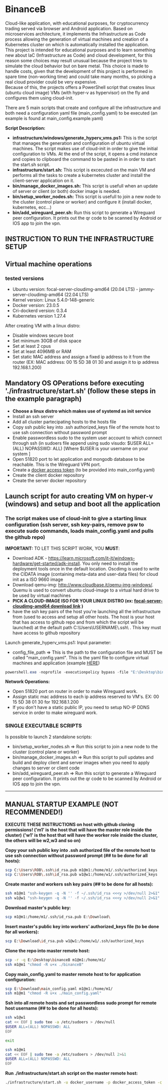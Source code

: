 # BinanceB

Cloud-like application, with educational purposes, for cryptocurrency trading served via browser and Android application. Based on microservices architecture, it implements the Infrastructure as Code process allowing the generation of virtual machines and creation of a Kubernetes cluster on which is automatically installed the application. \
This project is intended for educational purposes and to learn something new about IaC (Infrastructure as Code) and cloud development, for this reason some choices may result unusual because the project tries to simulate the cloud behavior but on bare metal. This choice is made to handle costs, given that the development of this project is performed in spare time (non-working time) and could take many months, so picking a real cloud provider could be very expensive.\
Because of this, the projects offers a PowerShell script that creates linux (ubuntu cloud image) VMs (with hyper-v as hypervisor) on the fly and configures them using cloud-init.

There are 5 main scripts that create and configure all the infrastructure and both need a configuration yaml file (main_config.yaml) to be executed (an example is found at main_config.example.yaml)

**Script Description:**

- **infrastructure/windows/generate_hyperv_vms.ps1:** This is the script that manages the generation and configuration of ubuntu virtual machines. The script makes use of cloud-init in order to give the initial configuration to VMs. At the end of the script, it opens a cmd instance and copies to clipboard the command to be pasted in in order to start the start.sh script.
- **infrastructure/start.sh:** This script is excecuted on the main VM and performs all the tasks to create a kubernetes cluster and install the client-server application on it.
- **bin/manage_docker_images.sh:** This script is usefull when an update of server or client (or both) docker image is needed.
- **bin/setup_worker_nodes.sh:** This script is usefull to join a new node to the cluster (control plane or worker) and configure it (install docker, kubernetes, ecc...)
- **bin/add_wireguard_peer.sh:** Run this script to generate a Wireguard peer configuration. It prints out the qr code to be scanned by Android or IOS app to join the vpn.

## INSTRUCTION TO RUN THE INFRASTRUCTURE SETUP

## Virtual machine operations

### tested versions

- Ubuntu version: focal-server-cloudimg-amd64 (20.04 LTS) - jammy-server-cloudimg-amd64 (22.04 LTS)
- Kernel version: Linux 5.4.0-148-generic
- Docker version: 23.0.5
- Cri-dockerd version: 0.3.4
- Kubernetes version 1.27.4

After creating VM with a linux distro:

- Disable windows secure boot
- Set minimum 30GB of disk space
- Set at least 2 cpus
- Set at least 4096MB or RAM
- Set static MAC address and assign a fixed ip address to it from the router (EX: MAC address: 00 15 5D 38 01 30 and assign it to ip address 192.168.1.200)

## Mandatory OS OPerations before executing './infrastructure/start.sh' (follow these steps in the example paragraph)

- **Choose a linux distro which makes use of systemd as init service**
- Install an ssh server
- Add all cluster partecipating hosts to the hosts file
- Copy ssh public key into .ssh authorized_keys file of the remote host to use ssh connection without password prompt
- Enable passwordless sudo to the system user account to which connect through ssh (in sudoers file append using sudo visudo: $USER ALL=(ALL) NOPASSWD: ALL) [Where $USER is your username on your system ]
- Open 51820 port to let application and mongodb database to be reachable. This is the Wireguard VPN port.
- Create a [docker access token](https://docs.docker.com/docker-hub/access-tokens/) (to be provided into main_config.yaml)
- Create the client docker repository
- Create the server docker repository

## Launch script for auto creating VM on hyper-v (windows) and setup and boot all the application

### The script makes use of cloud-init to give a starting linux configuration (ssh server, ssh key-pairs, remove psw to execute sudo commands, loads main_config.yaml and pulls the github repo)

**IMPORTANT:**
TO LET THIS SCRIPT WORK, YOU **MUST**:

- Download ADK - https://learn.microsoft.com/it-it/windows-hardware/get-started/adk-install. You only need to install the deployment tools once in the default location. Oscdimg is used to write the CIDATA image (containing meta-data and user-data files) for cloud init as a ISO 9660 image
- Download qemu-img: http://www.cloudbase.it/qemu-img-windows/. Quemu is used to convert ubuntu cloud-image to a virtual hard drive to be used by virtual machines
- **PICK A CLOUD-IMAGE ISO FOR YOUR LINUX DISTRO (ex: [focal-server-cloudimg-amd64 download link](https://cloud-images.ubuntu.com/focal/current/focal-server-cloudimg-amd64.img) )**
- have the ssh key pairs of the host you're launching all the infrastructure from (used to access and setup all other hosts. The host is your host that has access to github repo and from which the script will be launched) at the default path C:\Users\USERNAME\\.ssh\ . This key must have access to github repository

Launch generate_hyperv_vms.ps1:
Input parameter:
- config_file_path => This is the path to the configuration file and MUST be called "main_config.yaml". This is the yaml file to configure virtual machines and application (example [HERE](https://github.com/rMiccolis/binanceB/blob/master/main_config.example.yaml))

```powershell
powershell.exe -noprofile -executionpolicy bypass -file "E:\Desktop\binanceB\infrastructure\windows\generate_hyperv_vms.ps1" -config_file_path "E:\Download\main_config.yaml"
```

**Network Operations:**

- Open 51820 port on router in order to make Wireguard work.
- Assign static mac address to each ip address reserved to VM's. EX: 00 15 5D 38 01 30 for 192.168.1.200
- If you don't have a static public IP, you need to setup NO-IP DDNS service in order to make wireguard work.

### SINGLE EXECUTABLE SCRIPTS

Is possible to launch 2 standalone scripts:

- bin/setup_worker_nodes.sh   => Run this script to join a new node to the cluster (control plane or worker)
- bin/manage_docker_images.sh => Run this script to pull updates and build and deploy client and server images when you need to apply changes to server or client code
- bin/add_wireguard_peer.sh => Run this script to generate a Wireguard peer configuration. It prints out the qr code to be scanned by Android or IOS app to join the vpn.

--------------------------------------------

## MANUAL STARTUP EXAMPLE (NOT RECOMMENDED!)

**EXECUTE THESE INSTRUCTIONS on host with github cloning permissions! ('m1' is the host that will have the master role inside the cluster)**
**('w1' is the host that will have the worker role inside the cluster, the others will be w2,w3 and so on)**

**Copy your ssh public key into .ssh authorized file of the remote host to use ssh connection without password prompt (## to be done for all hosts):**

```bash
scp C:\Users\ROB\.ssh\id_rsa.pub m1@m1:/home/m1/.ssh/authorized_keys
scp C:\Users\ROB\.ssh\id_rsa.pub w1@w1:/home/w1/.ssh/authorized_keys
```

**Create master and workers ssh key pairs (## to be done for all hosts):**

```bash
ssh m1@m1 "ssh-keygen -q -N '' -f ~/.ssh/id_rsa <<<y >/dev/null 2>&1"
ssh w1@w1 "ssh-keygen -q -N '' -f ~/.ssh/id_rsa <<<y >/dev/null 2>&1"
```

**Download master's public key:**

```bash
scp m1@m1:/home/m1/.ssh/id_rsa.pub E:\Download\
```

**Insert master's public key into workers' authorized_keys file (to be done for all workers):**

```bash
scp E:\Download\id_rsa.pub w1@w1:/home/w1/.ssh/authorized_keys
```

**Clone the repo into master remote host:**

```bash
scp -r -q E:\Desktop\binanceB m1@m1:/home/m1/
ssh m1@m1 "chmod -R u+x ./binanceB"
```

**Copy main_config.yaml to master remote host to for application configuration:**

```bash
scp E:\Download\main_config.yaml m1@m1:/home/m1/
ssh m1@m1 "chmod -R u+x ./main_config.yaml"
```

**Ssh into all remote hosts and set passwordless sudo prompt for remote host username (## to be done for all hosts):**

```bash
ssh w1@w1
cat << EOF | sudo tee -a /etc/sudoers > /dev/null
$USER ALL=(ALL) NOPASSWD: ALL
EOF

exit

ssh m1@m1
cat << EOF | sudo tee -a /etc/sudoers > /dev/null 2>&1
$USER ALL=(ALL) NOPASSWD: ALL
EOF

```

**Run ./infrastructure/start.sh script on the master remote host:**

```bash
./infrastructure/start.sh -u docker_username -p docker_access_token -c "/home/m1/main_config.yaml"
```
